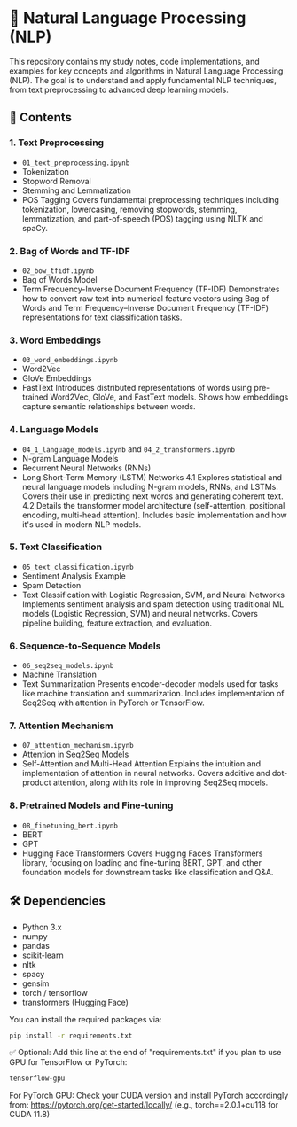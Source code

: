 # 📝 Natural Language Processing (NLP)

This repository contains my study notes, code implementations, and examples for key concepts and algorithms in Natural Language Processing (NLP). The goal is to understand and apply fundamental NLP techniques, from text preprocessing to advanced deep learning models.

## 📂 Contents

### 1. **Text Preprocessing**
- `01_text_preprocessing.ipynb`
- Tokenization
- Stopword Removal
- Stemming and Lemmatization
- POS Tagging
Covers fundamental preprocessing techniques including tokenization, lowercasing, removing stopwords, stemming, lemmatization, and part-of-speech (POS) tagging using NLTK and spaCy.

### 2. **Bag of Words and TF-IDF**
- `02_bow_tfidf.ipynb`
- Bag of Words Model
- Term Frequency-Inverse Document Frequency (TF-IDF)
Demonstrates how to convert raw text into numerical feature vectors using Bag of Words and Term Frequency–Inverse Document Frequency (TF-IDF) representations for text classification tasks.

### 3. **Word Embeddings**
- `03_word_embeddings.ipynb`
- Word2Vec
- GloVe Embeddings
- FastText
Introduces distributed representations of words using pre-trained Word2Vec, GloVe, and FastText models. Shows how embeddings capture semantic relationships between words.

### 4. **Language Models**
- `04_1_language_models.ipynb` and `04_2_transformers.ipynb`
- N-gram Language Models
- Recurrent Neural Networks (RNNs)
- Long Short-Term Memory (LSTM) Networks
4.1 Explores statistical and neural language models including N-gram models, RNNs, and LSTMs. Covers their use in predicting next words and generating coherent text.
4.2 Details the transformer model architecture (self-attention, positional encoding, multi-head attention). Includes basic implementation and how it's used in modern NLP models.


### 5. **Text Classification**
- `05_text_classification.ipynb`
- Sentiment Analysis Example
- Spam Detection
- Text Classification with Logistic Regression, SVM, and Neural Networks
Implements sentiment analysis and spam detection using traditional ML models (Logistic Regression, SVM) and neural networks. Covers pipeline building, feature extraction, and evaluation.

### 6. **Sequence-to-Sequence Models**
- `06_seq2seq_models.ipynb`
- Machine Translation
- Text Summarization
Presents encoder-decoder models used for tasks like machine translation and summarization. Includes implementation of Seq2Seq with attention in PyTorch or TensorFlow.

### 7. **Attention Mechanism**
- `07_attention_mechanism.ipynb`
- Attention in Seq2Seq Models
- Self-Attention and Multi-Head Attention
Explains the intuition and implementation of attention in neural networks. Covers additive and dot-product attention, along with its role in improving Seq2Seq models.

### 8. **Pretrained Models and Fine-tuning**
- `08_finetuning_bert.ipynb`
- BERT
- GPT
- Hugging Face Transformers 
Covers Hugging Face’s Transformers library, focusing on loading and fine-tuning BERT, GPT, and other foundation models for downstream tasks like classification and Q&A.

## 🛠️ Dependencies
- Python 3.x
- numpy
- pandas
- scikit-learn
- nltk
- spacy
- gensim
- torch / tensorflow
- transformers (Hugging Face)

You can install the required packages via:
```bash
pip install -r requirements.txt
```

✅ Optional: Add this line at the end of "requirements.txt" if you plan to use GPU for TensorFlow or PyTorch: 
```bash
tensorflow-gpu
```

For PyTorch GPU: Check your CUDA version and install PyTorch accordingly from:
https://pytorch.org/get-started/locally/
(e.g., torch==2.0.1+cu118 for CUDA 11.8)
